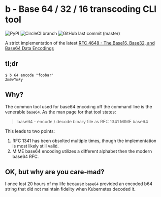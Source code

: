 b - Base 64 / 32 / 16 transcoding CLI tool
====
![PyPI](https://img.shields.io/pypi/l/Django.svg?style=plastic)
![CircleCI branch](https://img.shields.io/circleci/project/penland365/b/master/master.svg)
![GitHub last commit (master)](https://img.shields.io/github/last-commit/penland365/b/master/config.svg)


A strict implementation of the latest 
[RFC 4648 - The Base16, Base32, and Base64 Data Encodings](https://tools.ietf.org/html/rfc4648)

## tl;dr
```shell
$ b 64 encode "foobar"
Zm9vYmFy
```

## Why?
The common tool used for base64 encoding off the command line is the venerable `base64`.
As the man page for that tool states:
> base64 - encode / decode binary file as RFC 1341 MIME base64

This leads to two points:
1. RFC 1341 has been obsolted multiple times, though the implementation is most likely still valid.
2. MIME base64 encoding utilizes a different alphabet then the modern base64 RFC.

## OK, but why are you care-mad?
I once lost 20 hours of my life because `base64` provided an encoded b64 string that
did not maintain fidelity when Kubernetes decoded it.

